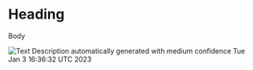 # Heading

Body

![Text Description automatically generated with medium
confidence](media/image1.jpg)
Tue Jan  3 16:36:32 UTC 2023
